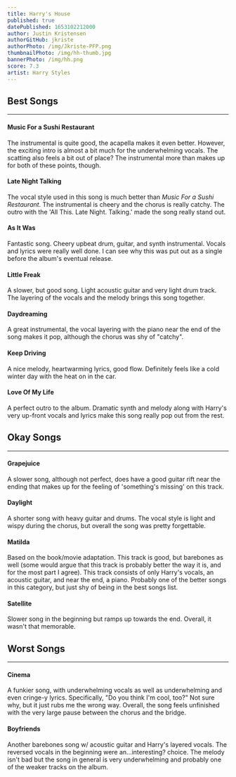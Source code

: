 ```yaml
---
title: Harry's House
published: true
datePublished: 1653102212000
author: Justin Kristensen
authorGitHub: jkriste
authorPhoto: /img/Jkriste-PFP.png
thumbnailPhoto: /img/hh-thumb.jpg
bannerPhoto: /img/hh.png
score: 7.3
artist: Harry Styles
---
```


## Best Songs
<hr />

#### Music For a Sushi Restaurant
The instrumental is quite good, the acapella makes it even better. However, the exciting intro is almost a bit much for the underwhelming vocals. The scatting also feels a bit out of place? The instrumental more than makes up for both of these points, though.

#### Late Night Talking
The vocal style used in this song is much better than _Music For a Sushi Restaurant_. The instrumental is cheery and the chorus is really catchy. The outro with the 'All This. Late Night. Talking.' made the song really stand out.

#### As It Was
Fantastic song. Cheery upbeat drum, guitar, and synth instrumental. Vocals and lyrics were really well done. I can see why this was put out as a single before the album's eventual release.

#### Little Freak
A slower, but good song. Light acoustic guitar and very light drum track. The layering of the vocals and the melody brings this song together.

#### Daydreaming
A great instrumental, the vocal layering with the piano near the end of the song makes it pop, although the chorus was shy of "catchy".

#### Keep Driving
A nice melody, heartwarming lyrics, good flow. Definitely feels like a cold winter day with the heat on in the car.

#### Love Of My Life
A perfect outro to the album. Dramatic synth and melody along with Harry's very up-front vocals and lyrics make this song really pop out from the rest.

## Okay Songs
<hr />

#### Grapejuice
A slower song, although not perfect, does have a good guitar rift near the ending that makes up for the feeling of 'something's missing' on this track.

#### Daylight
A shorter song with heavy guitar and drums. The vocal style is light and wispy during the chorus, but overall the song was pretty forgettable.

#### Matilda
Based on the book/movie adaptation. This track is good, but barebones as well (some would argue that this track is probably better the way it is, and for the most part I agree). This track consists of only Harry's vocals, an acoustic guitar, and near the end, a piano. Probably one of the better songs in this category, but just shy of being in the best songs list.

#### Satellite
Slower song in the beginning but ramps up towards the end. Overall, it wasn't that memorable.

## Worst Songs
<hr />

#### Cinema
A funkier song, with underwhelming vocals as well as underwhelming and even cringe-y lyrics. Specifically, "Do you think I'm cool, too?" Not sure why, but it just rubs me the wrong way. Overall, the song feels unfinished with the very large pause between the chorus and the bridge.

#### Boyfriends
Another barebones song w/ acoustic guitar and Harry's layered vocals. The reversed vocals in the beginning were an...interesting? choice. The melody isn't bad but the song in general is very underwhelming and probably one of the weaker tracks on the album.